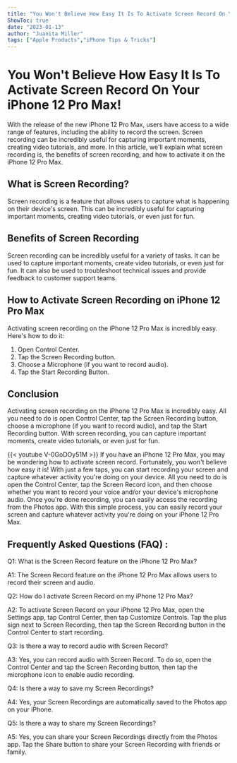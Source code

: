 ```yaml
---
title: "You Won't Believe How Easy It Is To Activate Screen Record On Your iPhone 12 Pro Max!"
ShowToc: true 
date: "2023-01-13"
author: "Juanita Miller" 
tags: ["Apple Products","iPhone Tips & Tricks"]
---
```

# You Won't Believe How Easy It Is To Activate Screen Record On Your iPhone 12 Pro Max!

With the release of the new iPhone 12 Pro Max, users have access to a wide range of features, including the ability to record the screen. Screen recording can be incredibly useful for capturing important moments, creating video tutorials, and more. In this article, we'll explain what screen recording is, the benefits of screen recording, and how to activate it on the iPhone 12 Pro Max. 

## What is Screen Recording?

Screen recording is a feature that allows users to capture what is happening on their device's screen. This can be incredibly useful for capturing important moments, creating video tutorials, or even just for fun. 

## Benefits of Screen Recording

Screen recording can be incredibly useful for a variety of tasks. It can be used to capture important moments, create video tutorials, or even just for fun. It can also be used to troubleshoot technical issues and provide feedback to customer support teams. 

## How to Activate Screen Recording on iPhone 12 Pro Max

Activating screen recording on the iPhone 12 Pro Max is incredibly easy. Here's how to do it: 

1. Open Control Center. 
2. Tap the Screen Recording button. 
3. Choose a Microphone (if you want to record audio). 
4. Tap the Start Recording Button. 

## Conclusion

Activating screen recording on the iPhone 12 Pro Max is incredibly easy. All you need to do is open Control Center, tap the Screen Recording button, choose a microphone (if you want to record audio), and tap the Start Recording button. With screen recording, you can capture important moments, create video tutorials, or even just for fun.

{{< youtube V-0GoDOy51M >}} 
If you have an iPhone 12 Pro Max, you may be wondering how to activate screen record. Fortunately, you won't believe how easy it is! With just a few taps, you can start recording your screen and capture whatever activity you're doing on your device. All you need to do is open the Control Center, tap the Screen Record icon, and then choose whether you want to record your voice and/or your device's microphone audio. Once you're done recording, you can easily access the recording from the Photos app. With this simple process, you can easily record your screen and capture whatever activity you're doing on your iPhone 12 Pro Max.

## Frequently Asked Questions (FAQ) :
Q1: What is the Screen Record feature on the iPhone 12 Pro Max?

A1: The Screen Record feature on the iPhone 12 Pro Max allows users to record their screen and audio. 

Q2: How do I activate Screen Record on my iPhone 12 Pro Max?

A2: To activate Screen Record on your iPhone 12 Pro Max, open the Settings app, tap Control Center, then tap Customize Controls. Tap the plus sign next to Screen Recording, then tap the Screen Recording button in the Control Center to start recording.

Q3: Is there a way to record audio with Screen Record?

A3: Yes, you can record audio with Screen Record. To do so, open the Control Center and tap the Screen Recording button, then tap the microphone icon to enable audio recording.

Q4: Is there a way to save my Screen Recordings?

A4: Yes, your Screen Recordings are automatically saved to the Photos app on your iPhone.

Q5: Is there a way to share my Screen Recordings?

A5: Yes, you can share your Screen Recordings directly from the Photos app. Tap the Share button to share your Screen Recording with friends or family.


